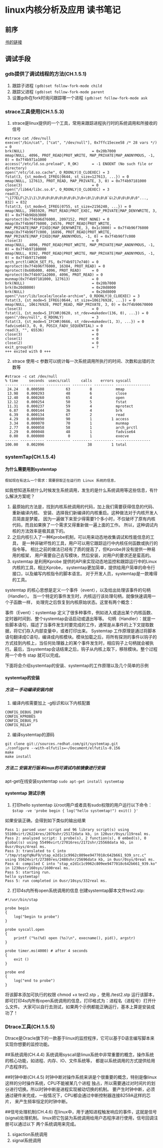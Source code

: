 # linux内核分析及应用 读书笔记
## 前序
[书的链接](https://item.jd.com/12403795.html)

## 调试手段
### gdb提供了调试线程的方法(CH.1.5.1)
1. 跟踪子进程
`(gdb)set follow-fork-mode child`
2. 跟踪父进程
`(gdb)set follow-fork-mode parent`
3. 设置gdb在fork时询问跟踪哪一个进程
`(gdb)set follow-fork-mode ask`

### strace工具使用(CH.1.5.3)
1. strace是linux提供的一个工具，常用来跟踪进程执行时的系统调用和所接收的信号
```
#strace cat /dev/null 
execve("/bin/cat", ["cat", "/dev/null"], 0x7ffc15ecee58 /* 28 vars */) = 0
brk(NULL)                               = 0x20b7000
mmap(NULL, 4096, PROT_READ|PROT_WRITE, MAP_PRIVATE|MAP_ANONYMOUS, -1, 0) = 0x7f4b971a1000
access("/etc/ld.so.preload", R_OK)      = -1 ENOENT (No such file or directory)
open("/etc/ld.so.cache", O_RDONLY|O_CLOEXEC) = 3
fstat(3, {st_mode=S_IFREG|0644, st_size=127613, ...}) = 0
mmap(NULL, 127613, PROT_READ, MAP_PRIVATE, 3, 0) = 0x7f4b97181000
close(3)                                = 0
open("/lib64/libc.so.6", O_RDONLY|O_CLOEXEC) = 3
read(3, "\177ELF\2\1\1\3\0\0\0\0\0\0\0\0\3\0>\0\1\0\0\0`&\2\0\0\0\0\0"..., 832) = 832
fstat(3, {st_mode=S_IFREG|0755, st_size=2156240, ...}) = 0
mmap(NULL, 3985920, PROT_READ|PROT_EXEC, MAP_PRIVATE|MAP_DENYWRITE, 3, 0) = 0x7f4b96bb3000
mprotect(0x7f4b96d76000, 2097152, PROT_NONE) = 0
mmap(0x7f4b96f76000, 24576, PROT_READ|PROT_WRITE, MAP_PRIVATE|MAP_FIXED|MAP_DENYWRITE, 3, 0x1c3000) = 0x7f4b96f76000
mmap(0x7f4b96f7c000, 16896, PROT_READ|PROT_WRITE, MAP_PRIVATE|MAP_FIXED|MAP_ANONYMOUS, -1, 0) = 0x7f4b96f7c000
close(3)                                = 0
mmap(NULL, 4096, PROT_READ|PROT_WRITE, MAP_PRIVATE|MAP_ANONYMOUS, -1, 0) = 0x7f4b97180000
mmap(NULL, 8192, PROT_READ|PROT_WRITE, MAP_PRIVATE|MAP_ANONYMOUS, -1, 0) = 0x7f4b9717e000
arch_prctl(ARCH_SET_FS, 0x7f4b9717e740) = 0
mprotect(0x7f4b96f76000, 16384, PROT_READ) = 0
mprotect(0x60b000, 4096, PROT_READ)     = 0
mprotect(0x7f4b971a2000, 4096, PROT_READ) = 0
munmap(0x7f4b97181000, 127613)          = 0
brk(NULL)                               = 0x20b7000
brk(0x20d8000)                          = 0x20d8000
brk(NULL)                               = 0x20d8000
open("/usr/lib/locale/locale-archive", O_RDONLY|O_CLOEXEC) = 3
fstat(3, {st_mode=S_IFREG|0644, st_size=106176928, ...}) = 0
mmap(NULL, 106176928, PROT_READ, MAP_PRIVATE, 3, 0) = 0x7f4b90670000
close(3)                                = 0
fstat(1, {st_mode=S_IFCHR|0620, st_rdev=makedev(136, 0), ...}) = 0
open("/dev/null", O_RDONLY)             = 3
fstat(3, {st_mode=S_IFCHR|0666, st_rdev=makedev(1, 3), ...}) = 0
fadvise64(3, 0, 0, POSIX_FADV_SEQUENTIAL) = 0
read(3, "", 65536)                      = 0
close(3)                                = 0
close(1)                                = 0
close(2)                                = 0
exit_group(0)                           = ?
+++ exited with 0 +++
```
2. strace 使用-c 参数可以统计每一次系统调用所执行的时间、次数和出错的次数等
```
#strace -c cat /dev/null 
% time     seconds  usecs/call     calls    errors syscall
------ ----------- ----------- --------- --------- ----------------
 24.24    0.000508          63         8           mmap
 13.98    0.000293          48         6           close
 12.40    0.000260          65         4           open
 12.12    0.000254          50         5           fstat
 11.31    0.000237          59         4           mprotect
  6.87    0.000144          36         4           brk
  6.39    0.000134          67         2           read
  4.29    0.000090          90         1         1 access
  3.34    0.000070          70         1           munmap
  2.77    0.000058          58         1           arch_prctl
  2.29    0.000048          48         1           fadvise64
  0.00    0.000000           0         1           execve
------ ----------- ----------- --------- --------- ----------------
100.00    0.002096                    38         1 total
```
### systemTap(CH.1.5.4)
#### 为什么需要用到systemtap
	假如现在有这么一个需求：需要获取正在运行的 Linux 系统的信息，
如我想知道系统什么时候发生系统调用，发生的是什么系统调用等这些信息，有什么解决方案呢？

1. 最原始的方法是，找到内核系统调用的代码，加上我们需要获得信息的代码、重新编译内核、
安装、选择我们新编译的内核重启。这种做法对于内核开发人员简直是梦魇，
因为一遍做下来至少得需要1个多小时，不仅破坏了原有内核代码，而且如果换了一个需求又得重新做一遍上面的工作。
所以，这种调试内核的方法效率是极其底下的。
2. 之后内核引入了一种Kprobe机制，可以用来动态地收集调试和性能信息的工具，
是一种非破坏性的工具，用户可以用它跟踪运行中内核任何函数或执行的指令等。
相比之前的做法已经有了质的提高了，但Kprobe并没有提供一种易用的框架，
用户需要自己去写模块，然后安装，对用户的要求还是蛮高的。
3. systemtap 是利用Kprobe 提供的API来实现动态地监控和跟踪运行中的Linux内核的工具，相比Kprobe，
systemtap更加简单，提供给用户简单的命令行接口，以及编写内核指令的脚本语言。
对于开发人员，systemtap是一款难得的工具。

systemtap 的核心思想是定义一个事件（event），以及给出处理该事件的句柄（Handler）。
当一个特定的事件发生时，内核运行该处理句柄，就像快速调用一个子函数一样，
处理完之后恢复到内核原始状态。这里有两个概念：

事件（Event）：systemtap 定义了很多种事件，例如进入或退出某个内核函数、定时器时间到、整个systemtap会话启动或退出等等。
句柄（Handler）：就是一些脚本语句，描述了当事件发生时要完成的工作，通常是从事件的上下文提取数据，将它们存入内部变量中，或者打印出来。
Systemtap 工作原理是通过将脚本语句翻译成C语句，编译成内核模块。模块加载之后，将所有探测的事件以钩子的方式挂到内核上，当任何处理器上的某个事件发生时，相应钩子上句柄就会被执行。最后，当systemtap会话结束之后，钩子从内核上取下，移除模块。整个过程用一个命令 stap 就可以完成。

下面将会介绍systemtap的安装、systemtap的工作原理以及几个简单的示例
#### systemtap的安装
##### 方法一 手动编译安装内核
1. 编译内核需要加上 -g标识和以下内核配置
```
CONFIG_DEBUG_INFO
CONFIG_KPROBES
CONFIG_DEBUG_FS
CONFIG_RELAY
```	
2. 编译systemtap的源码
```	
git clone git://sources.redhat.com/git/systemtap.git
./configure --with-elfutils=~/Document/elfutils-0.156
make 
make install
```	
##### 方法二 安装发行版本linux的可调试内核镜像进行安装
apt-get在线安装systemtap `sudo apt-get install systemtap`

#### systemtap 测试示例
1. 打印hello systemtap
以root用户或者具有sudo权限的用户运行以下命令：
`$stap -ve 'probe begin { log("hello systemtap!") exit() }'`

如果安装正确，会得到如下类似的输出结果
```
Pass 1: parsed user script and 96 library script(s) using 55100virt/26224res/2076shr/25172data kb, in 120usr/0sys/119real ms.
Pass 2: analyzed script: 1 probe(s), 2 function(s), 0 embed(s), 0 global(s) using 55496virt/27016res/2172shr/25568data kb, in 0usr/0sys/4real ms.
Pass 3: translated to C into "/tmp/stapYqNuF9/stap_e2d1c1c9962c809ee9477018c642b661_939_src.c" using 55624virt/27380res/2488shr/25696data kb, in 0usr/0sys/0real ms.
Pass 4: compiled C into "stap_e2d1c1c9962c809ee9477018c642b661_939.ko" in 1230usr/160sys/1600real ms.
Pass 5: starting run.
hello systemtap!
Pass 5: run completed in 0usr/10sys/332real ms.
```
2. 打印4s内所有open系统调用的信息
创建systemtap脚本文件test2.stp:
```
#!/usr/bin/stap

probe begin 
{
    log("begin to probe")
}

probe syscall.open
{
    printf ("%s(%d) open (%s)\n", execname(), pid(), argstr)
}

probe timer.ms(4000) # after 4 seconds
{
    exit ()
}

probe end
{
    log("end to probe")
}
```
将该脚本添加可执行的权限 chmod +x test2.stp ，使用./test2.stp 运行该脚本，即可打印4s内所有open系统调用的信息，打印格式为：进程名（进程号）打开什么文件。 大家可以自行去测试，如果两个示例都能正确运行，基本上算是安装成功了！

### Dtrace工具(CH.1.5.5)
Dtrace是Oracle旗下的一款基于linux的监控程序，它可以基于D语言编写脚本来实现你想要的监控功能。

##系统调用(CH.4.4)
系统调用syscall是linux系统中非常重要的概念，操作系统的核心功能，如进程、内存、IO、文件系统等，
都是以系统调用的方式提供给用户态程序的。

##时钟中断(CH.4.5)
时钟中断对操作系统来讲是个很重要的概念，特别是像linux这样的分时操作系统，CPU不能被某几个进程
独占，所以需要通过对时间片的划分进行切换。所以时钟中断是进程实现被动切换的机制。
要产生时钟中断，必须通过硬件来完成，一般情况下，CPU都会通过中断控制器连接8259A这样的芯片，
来产生频率恒定的时钟中断。

##信号处理机制(CH.4.6)
在linux中，用于通知进程触发响应的事件，这就是信号(signal)处理机制。
linux把它包装为系统调用给用户态程序进行使用，信号回调注册可以通过以下
两个系统调用来完成。
1. sigaction系统调用
2. signal系统调用






